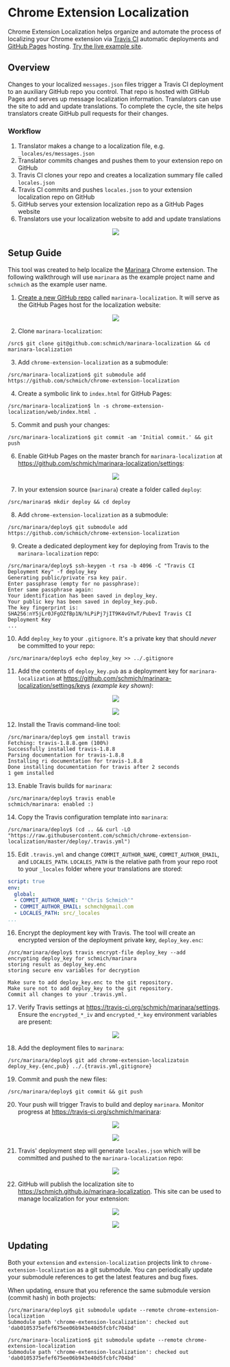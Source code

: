 # Chrome Extension Localization

Chrome Extension Localization helps organize and automate the process of localizing your Chrome extension
via [Travis CI](https://travis-ci.org/) automatic deployments and [GitHub Pages](https://pages.github.com/) hosting. [Try the live example site](https://schmich.github.io/marinara-localization).

## Overview

Changes to your localized `messages.json` files trigger a Travis CI deployment to an auxiliary GitHub repo you
control. That repo is hosted with GitHub Pages and serves up message localization information. Translators
can use the site to add and update translations. To complete the cycle, the site helps translators create
GitHub pull requests for their changes.

### Workflow

1. Translator makes a change to a localization file, e.g. `_locales/es/messages.json`
2. Translator commits changes and pushes them to your extension repo on GitHub
3. Travis CI clones your repo and creates a localization summary file called `locales.json`
4. Travis CI commits and pushes `locales.json` to your extension localization repo on GitHub
5. GitHub serves your extension localization repo as a GitHub Pages website
6. Translators use your localization website to add and update translations

<p align="center"><img src="assets/diagram.png"/></p>

## Setup Guide

This tool was created to help localize the [Marinara](https://github.com/schmich/marinara) Chrome extension.
The following walkthrough will use `marinara` as the example project name and `schmich` as the example user name.

1. [Create a new GitHub repo](https://github.com/new) called `marinara-localization`. It will serve as the GitHub Pages host for the localization website:

<p align="center"><img src="assets/create-repo.png"/></p>

2. Clone `marinara-localization`:

```
/src$ git clone git@github.com:schmich/marinara-localization && cd marinara-localization
```

3. Add `chrome-extension-localization` as a submodule:

```
/src/marinara-localization$ git submodule add https://github.com/schmich/chrome-extension-localization
```

4. Create a symbolic link to `index.html` for GitHub Pages:

```
/src/marinara-localization$ ln -s chrome-extension-localization/web/index.html .
```

5. Commit and push your changes:

```
/src/marinara-localization$ git commit -am 'Initial commit.' && git push
```

6. Enable GitHub Pages on the master branch for `marinara-localization` at https://github.com/schmich/marinara-localization/settings:

<p align="center"><img src="assets/enable-pages.png"/></p>

7. In your extension source (`marinara`) create a folder called `deploy`:

```
/src/marinara$ mkdir deploy && cd deploy
```

8. Add `chrome-extension-localization` as a submodule:

```
/src/marinara/deploy$ git submodule add https://github.com/schmich/chrome-extension-localization
```

9. Create a dedicated deployment key for deploying from Travis to the `marinara-localization` repo:

```
/src/marinara/deploy$ ssh-keygen -t rsa -b 4096 -C "Travis CI Deployment Key" -f deploy_key
Generating public/private rsa key pair.
Enter passphrase (empty for no passphrase): 
Enter same passphrase again: 
Your identification has been saved in deploy_key.
Your public key has been saved in deploy_key.pub.
The key fingerprint is:
SHA256:nY5jLr0JFgOZfBp1N/hLPiPj7jIT9K4vGYwT/PubevI Travis CI Deployment Key
...
```

10. Add `deploy_key` to your `.gitignore`. It's a private key that should *never* be committed to your repo:

```
/src/marinara/deploy$ echo deploy_key >> ../.gitignore
```

11. Add the contents of `deploy_key.pub` as a deployment key for `marinara-localization` at https://github.com/schmich/marinara-localization/settings/keys *(example key shown)*:

<p align="center"><img src="assets/add-deploy-key.png"/></p>
<p align="center"><img src="assets/deploy-keys.png"/></p>

12. Install the Travis command-line tool:

```
/src/marinara/deploy$ gem install travis
Fetching: travis-1.8.8.gem (100%)
Successfully installed travis-1.8.8
Parsing documentation for travis-1.8.8
Installing ri documentation for travis-1.8.8
Done installing documentation for travis after 2 seconds
1 gem installed
```

13. Enable Travis builds for `marinara`:

```
/src/marinara/deploy$ travis enable
schmich/marinara: enabled :)
```

14. Copy the Travis configuration template into `marinara`:

```
/src/marinara/deploy$ (cd .. && curl -LO "https://raw.githubusercontent.com/schmich/chrome-extension-localization/master/deploy/.travis.yml")
```

15. Edit `.travis.yml` and change `COMMIT_AUTHOR_NAME`, `COMMIT_AUTHOR_EMAIL`, and `LOCALES_PATH`. `LOCALES_PATH` is the
relative path from your repo root to your `_locales` folder where your translations are stored:

```yaml
script: true
env:
  global:
  - COMMIT_AUTHOR_NAME: "'Chris Schmich'"
  - COMMIT_AUTHOR_EMAIL: schmch@gmail.com
  - LOCALES_PATH: src/_locales
...
```

16. Encrypt the deployment key with Travis. The tool will create an encrypted version of the deployment private key, `deploy_key.enc`:

```
/src/marinara/deploy$ travis encrypt-file deploy_key --add
encrypting deploy_key for schmich/marinara
storing result as deploy_key.enc
storing secure env variables for decryption

Make sure to add deploy_key.enc to the git repository.
Make sure not to add deploy_key to the git repository.
Commit all changes to your .travis.yml.
```

17. Verify Travis settings at https://travis-ci.org/schmich/marinara/settings. Ensure the `encrypted_*_iv` and `encrypted_*_key` environment variables are present:

<p align="center"><img src="assets/travis-settings.png"/></p>

18. Add the deployment files to `marinara`:

```
/src/marinara/deploy$ git add chrome-extension-localizatoin deploy_key.{enc,pub} ../.{travis.yml,gitignore}
```

19. Commit and push the new files:

```
/src/marinara/deploy$ git commit && git push
```

20. Your push will trigger Travis to build and deploy `marinara`. Monitor progress at https://travis-ci.org/schmich/marinara:

<p align="center"><img src="assets/travis-build.png"/></p>
<p align="center"><img src="assets/travis-log.png"/></p>

21. Travis' deployment step will generate `locales.json` which will be committed and pushed to the `marinara-localization` repo:

<p align="center"><img src="assets/localization-repo.png"/></p>

22. GitHub will publish the localization site to https://schmich.github.io/marinara-localization. This site can be used to manage localization for your extension:

<p align="center"><img src="assets/locale-list.png"/></p>
<p align="center"><img src="assets/locale-editor.png"/></p>

## Updating

Both your `extension` and `extension-localization` projects link to `chrome-extension-localization` as a git
submodule. You can periodically update your submodule references to get the latest features and bug fixes.

When updating, ensure that you reference the same submodule version (commit hash) in both projects:

```
/src/marinara/deploy$ git submodule update --remote chrome-extension-localization
Submodule path 'chrome-extension-localization': checked out 'dab0105375efef675ee06b943e40d5fcbfc704bd'
```

```
/src/marinara-localization$ git submodule update --remote chrome-extension-localization
Submodule path 'chrome-extension-localization': checked out 'dab0105375efef675ee06b943e40d5fcbfc704bd' 
```
